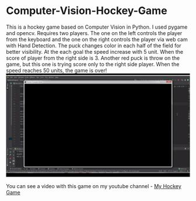 # Computer-Vision-Hockey-Game
  This is a hockey game based on Computer Vision in Python.  I used pygame and opencv.
 Requires two players. The one on the left controls the player from the keyboard and the one on the right controls the player via web cam with Hand Detection.
The puck changes color in each half of the field for better visibility. 
At the each goal the speed increase with 5 unit. When the score of player from the right side is 3. Another red puck is throw on the game, but this one is trying score only to the right side player.
When the speed reaches 50 units, the game is over!
![Alt Text](https://github.com/FlorinTf/Computer-Vision-Hockey-Game/blob/main/Hockey%20Game%20-%20Computer%20Vision%20Python%20Hand%20Detection.gif)

You can see a video with this game on my youtube channel - <a href="https://www.youtube.com/watch?v=pTZIJVGCDSs" target="_blank">My Hockey Game</a></p>&nbsp;</div><br /><p></p>




